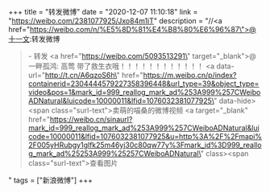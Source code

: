 +++
title = "转发微博"
date = "2020-12-07 11:10:18"
link = "https://weibo.com/2381077925/Jxo84m1iT"
description = "//<a href=\"https://weibo.com/n/%E5%8D%81%E4%B8%80%E6%96%87\">@十一文</a>:转发微博<br><blockquote> - 转发 <a href=\"https://weibo.com/5093513291\" target=\"_blank\">@一畔孤鸿</a>: 高莺  带了救生衣哦！！！！！！！！！！！！  <a data-url=\"http://t.cn/A6qzoS6h\" href=\"https://m.weibo.cn/p/index?containerid=2304444579227358396448&url_type=39&object_type=video&pos=1&mark_id=999_reallog_mark_ad%253A999%257CWeiboADNatural&luicode=10000011&lfid=1076032381077925\" data-hide><span class=\"surl-text\">卖萌的喵桑的微博视频</span></a>  <a target=\"_blank\" href=\"https://weibo.cn/sinaurl?mark_id=999_reallog_mark_ad%253A999%257CWeiboADNatural&luicode=10000011&lfid=1076032381077925&u=http%3A%2F%2Fmapi%2F005yHRubgy1glfk25m46yj30c80qw77y%3Fmark_id%3D999_reallog_mark_ad%25253A999%25257CWeiboADNatural\" class><span class=\"surl-text\">查看图片</span></a></blockquote>"
tags = ["新浪微博"]
+++

